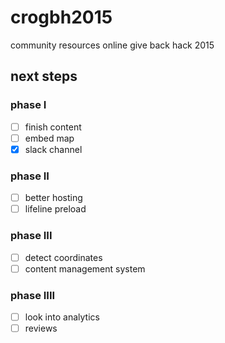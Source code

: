# crogbh2015
community resources online give back hack 2015

## next steps

### phase I
- [ ] finish content
- [ ] embed map
- [x] slack channel

### phase II
- [ ] better hosting
- [ ] lifeline preload

### phase III
- [ ] detect coordinates
- [ ] content management system

### phase IIII
- [ ] look into analytics
- [ ] reviews
